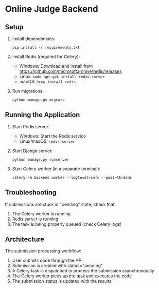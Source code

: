# Online Judge Backend

## Setup

1. Install dependencies:
   ```
   pip install -r requirements.txt
   ```

2. Install Redis (required for Celery):
   - Windows: Download and install from https://github.com/microsoftarchive/redis/releases
   - Linux: `sudo apt-get install redis-server`
   - macOS: `brew install redis`

3. Run migrations:
   ```
   python manage.py migrate
   ```

## Running the Application

1. Start Redis server:
   - Windows: Start the Redis service
   - Linux/macOS: `redis-server`

2. Start Django server:
   ```
   python manage.py runserver
   ```

3. Start Celery worker (in a separate terminal):
   ```
   celery -A backend worker --loglevel=info --pool=threads
   ```

## Troubleshooting

If submissions are stuck in "pending" state, check that:

1. The Celery worker is running
2. Redis server is running
3. The task is being properly queued (check Celery logs)

## Architecture

The submission processing workflow:

1. User submits code through the API
2. Submission is created with status="pending"
3. A Celery task is dispatched to process the submission asynchronously
4. The Celery worker picks up the task and executes the code
5. The submission status is updated with the results